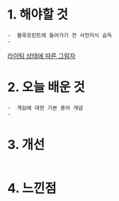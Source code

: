 # 1. 해야할 것
```
-  블루프린트에 들어가기 전 사전지식 습득
-  
```
[라이팅 상태에 따른 그림자](https://dev.epicgames.com/community/learning/courses/AdE/unreal-engine-8807c3/OLw4/unreal-engine-50f739)


# 2. 오늘 배운 것
```
-  게임에 대한 기본 용어 개념
-  
```

# 3. 개선
```

```

# 4. 느낀점
```

```

